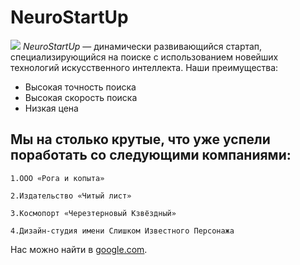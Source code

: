 # NeuroStartUp
![](https://netology-code.github.io/git-homeworks/introduction/assets/logo.png)
*NeuroStartUp* — динамически развивающийся стартап, специализирующийся на поиске с использованием новейших технологий искусственного интеллекта.
Наши преимущества:
* Высокая точность поиска
* Высокая скорость поиска
* Низкая цена

## Мы на столько крутые, что уже успели поработать со следующими компаниями:

    1.ООО «Рога и копыта»

    2.Издательство «Читый лист»

    3.Космопорт «Черезтерновый Кзвёздный»

    4.Дизайн-студия имени Слишком Известного Персонажа

Нас можно найти в [google.com](https://google.com).